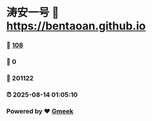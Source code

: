 # 涛安一号 :link: https://bentaoan.github.io 
### :page_facing_up: [108](https://bentaoan.github.io/tag.html) 
### :speech_balloon: 0 
### :hibiscus: 201122 
### :alarm_clock: 2025-08-14 01:05:10 
### Powered by :heart: [Gmeek](https://github.com/Meekdai/Gmeek)
